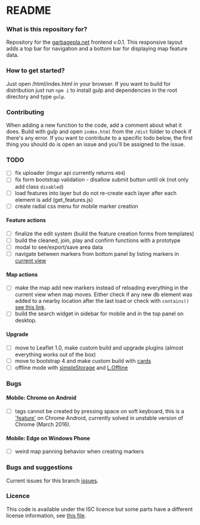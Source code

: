 # README #

### What is this repository for? ###
Repository for the [garbagepla.net](http://www.garbagepla.net) frontend v.0.1. This responsive layout adds a top bar for navigation and a bottom bar for displaying map feature data.

### How to get started? ###
Just open /html/index.html in your browser. If you want to build for distribution just run `npm i` to install gulp and dependencies in the root directory and type `gulp`.

### Contributing
When adding a new function to the code, add a comment about what it does. Build with gulp and open `index.html` from the `/dist` folder to check if there's any error. If you want to contribute to a specific todo below, the first thing you should do is open an issue and you'll be assigned to the issue.

### TODO
- [ ] fix uploader (imgur api currently returns `404`)
- [ ] fix form bootstrap validation - disallow submit button until ok (not only add class `disabled`)
- [ ] load features into layer but do not re-create each layer after each element is add (get_features.js) 
- [ ] create radial css menu for mobile marker creation

#### Feature actions
- [ ] finalize the edit system (build the feature creation forms from templates)
- [ ] build the cleaned, join, play and confirm functions with a prototype
- [ ] modal to see/export/save area data
- [ ] navigate between markers from bottom panel by listing markers in [current view](http://turbo87.github.io/leaflet-sidebar/examples/listing-markers.html)

#### Map actions
- [ ] make the map add new markers instead of reloading everything in the current view when map moves. Either check if any new db element was added to a nearby location after the last load or check with `contains()` [see this link](http://leafletjs.com/reference.html#latlngbounds-contains).
- [ ] build the search widget in sidebar for mobile and in the top panel on desktop.

#### Upgrade
- [ ] move to Leaflet 1.0, make custom build and upgrade plugins (almost everything works out of the box)
- [ ] move to bootstrap 4 and make custom build with [cards](http://v4-alpha.getbootstrap.com/components/card)
- [ ] offline mode with [simpleStorage](https://github.com/andris9/simpleStorage) and [L.Offline](https://github.com/allartk/leaflet.offline)

### Bugs

#### Mobile: Chrome on Android
- [ ] tags cannot be created by pressing space on soft keyboard, this is a ['feature'](https://bugs.chromium.org/p/chromium/issues/detail?id=118639) on Chrome Android, currently solved in unstable version of Chrome (March 2016). 

#### Mobile: Edge on Windows Phone
- [ ] weird map panning behavior when creating markers

### Bugs and suggestions
Current issues for this branch [issues](https://github.com/garbageplanet/web-ui/labels/branch%3Abottom-bar).

### Licence
This code is available under the ISC licence but some parts have a different license information, see [this file](https://github.com/garbageplanet/web-ui/blob/dev/license.md).